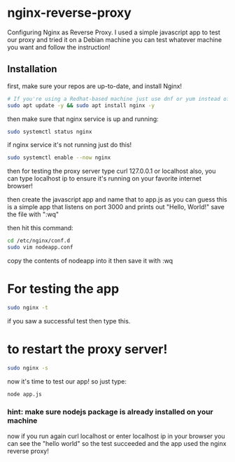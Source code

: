 # nginx-reverse-proxy

Configuring Nginx as Reverse Proxy.
I used a simple javascript app to test our proxy and tried it on a Debian machine you can test whatever machine you want and follow the instruction!

## Installation

first, make sure your repos are up-to-date, and install Nginx!

```bash
# If you're using a Redhat-based machine just use dnf or yum instead of apt
sudo apt update -y && sudo apt install nginx -y
```
then make sure that nginx service is up and running:
```bash
sudo systemctl status nginx
```
if nginx service it's not running just do this!
```bash
sudo systemctl enable --now nginx 
```
then for testing the proxy server type curl 127.0.0.1 or localhost
also, you can type localhost ip to ensure it's running on your favorite internet browser!

then create the javascript app and name that to app.js
as you can guess this is a simple app that listens on port 3000 and prints out "Hello, World!" save the file with ":wq"

then hit this command:
```bash
cd /etc/nginx/conf.d
sudo vim nodeapp.conf
```
copy the contents of nodeapp into it then save it with :wq

# For testing the app
```bash
sudo nginx -t
```
if you saw a successful test then type this.

# to restart the proxy server!
```bash
sudo nginx -s
```
now it's time to test our app! so just type:

```bash
node app.js
```
### hint: make sure nodejs package is already installed on your machine
now if you run again curl localhost or enter localhost ip in your browser you can see the "hello world" so the test succeeded and the app used the nginx reverse proxy!
